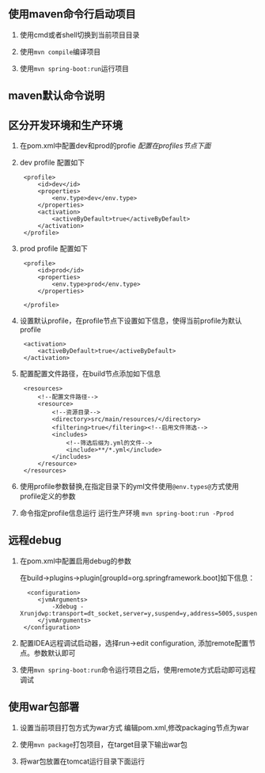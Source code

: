 ## 使用maven命令行启动项目

1. 使用cmd或者shell切换到当前项目目录

2. 使用`mvn compile`编译项目

3. 使用`mvn spring-boot:run`运行项目

## maven默认命令说明

## 区分开发环境和生产环境

1. 在pom.xml中配置dev和prod的profie
    *配置在profiles节点下面*

2. dev profile 配置如下  

        <profile>
            <id>dev</id>
            <properties>
                <env.type>dev</env.type>
            </properties>
            <activation>
                <activeByDefault>true</activeByDefault>
            </activation>
        </profile>

3. prod profile 配置如下

        <profile>
            <id>prod</id>
            <properties>
                <env.type>prod</env.type>
            </properties>

        </profile>


4. 设置默认profile，在profile节点下设置如下信息，使得当前profile为默认profile

        <activation>
            <activeByDefault>true</activeByDefault>
        </activation>

5. 配置配置文件路径，在build节点添加如下信息
    
        <resources>
            <!--配置文件路径-->
            <resource>
                <!--资源目录--> 
                <directory>src/main/resources/</directory>
                <filtering>true</filtering><!--启用文件筛选-->
                <includes>
                    <!--筛选后缀为.yml的文件-->
                    <include>**/*.yml</include>
                </includes>
            </resource>
        </resources>

6. 使用profile参数替换,在指定目录下的yml文件使用`@env.types@`方式使用profile定义的参数 

5. 命令指定profile信息运行
    运行生产环境
    `mvn spring-boot:run -Pprod`

## 远程debug

1. 在pom.xml中配置启用debug的参数

    在build->plugins->plugin[groupId=org.springframework.boot]如下信息：

         <configuration>
            <jvmArguments>
                -Xdebug -Xrunjdwp:transport=dt_socket,server=y,suspend=y,address=5005,suspend=n
            </jvmArguments>
        </configuration>

2. 配置IDEA远程调试启动器，选择run->edit configuration, 添加remote配置节点。参数默认即可

3. 使用`mvn spring-boot:run`命令运行项目之后，使用remote方式启动即可远程调试

## 使用war包部署

1. 设置当前项目打包方式为war方式
    编辑pom.xml,修改packaging节点为war

2. 使用`mvn package`打包项目，在target目录下输出war包  

3. 将war包放置在tomcat运行目录下面运行


